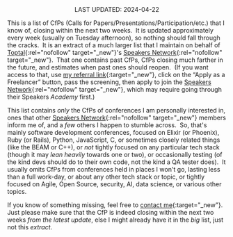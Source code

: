 <center>
LAST UPDATED: 2024-04-22
</center>

This is a list of CfPs
(Calls for Papers/Presentations/Participation/etc.)
that I know of,
closing within the next two weeks.&nbsp;
It is updated approximately every week
(usually on Tuesday afternoon),
so nothing should fall through the cracks.&nbsp;
It is an extract of a much larger list
that I maintain on behalf of
[Toptal](https://www.toptal.com/#accept-only-candid-coders){:rel="nofollow" target="_new"}'s
[Speakers Network](https://www.toptal.com/community/speakers){:rel="nofollow" target="_new"}.&nbsp;
That one contains past CfPs,
CfPs closing much farther in the future,
and estimates when past ones should reopen.&nbsp;
(If you want access to that, use
[my referral link](https://www.toptal.com/#accept-only-candid-coders){:target="_new"},
click on the “Apply as a Freelancer” button,
pass the screening,
then apply to join the
[Speakers Network](https://www.toptal.com/community/speakers){:rel="nofollow" target="_new"},
which may require going through their Speakers _Academy_ first.)

This list contains _only_
the CfPs of conferences I am personally interested in,
ones that other
[Speakers Network](https://www.toptal.com/community/speakers){:rel="nofollow" target="_new"} members inform me of,
and a _few_ others I happen to stumble across.&nbsp;
So, that's mainly software development conferences,
focused on Elixir (or Phoenix), Ruby (or Rails), Python, JavaScript, C,
or sometimes closely related things
(like the BEAM or C++),
or _not_ tightly focused on any particular tech stack
(though it may _lean heavily_ towards one or two),
or occasionally testing
(of the kind devs should do to their own code,
not the kind a QA tester does).&nbsp;
It usually omits CfPs from conferences
held in places I won't go,
lasting less than a full work-day,
or about any other tech stack or topic,
or tightly focused on Agile, Open Source, security, AI, data science,
or various other topics.

If you know of something missing, feel free to
[contact me](/contact){:target="_new"}.&nbsp;
Just please make sure that
the CfP is indeed closing within the next two weeks
_from the latest update_,
else I might already have it in the _big_ list, just not this _extract_.
